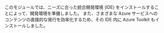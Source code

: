 このモジュールでは、ニーズに合った統合開発環境 (IDE) をインストールすることによって、開発環境を準備しました。 また、さまざまな Azure サービスへのコンテンツの直接的な発行を効率化するため、その IDE 内に Azure Toolkit もインストールしました。

